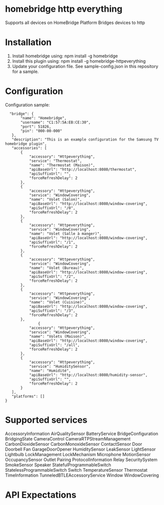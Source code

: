 # homebridge http everything

Supports all devices on HomeBridge Platform
Bridges devices to http

# Installation

1. Install homebridge using: npm install -g homebridge
2. Install this plugin using: npm install -g homebridge-httpeverything
3. Update your configuration file. See sample-config.json in this repository for a sample. 

# Configuration

Configuration sample:

 ```
   "bridge": {
		"name": "Homebridge",
		"username": "C1:57:5A:EB:CE:30",
		"port": 51826,
		"pin": "000-00-000"
	},
	"description": "This is an example configuration for the Samsung TV homebridge plugin",
	"accessories": [
		{
			"accessory": "Httpeverything",
			"service": "Thermostat",
			"name": "Thermostat (Maison)",
			"apiBaseUrl": "http://localhost:8080/thermostat",
			"apiSuffixUrl": "",
			"forceRefreshDelay": 2
		},
		{
			"accessory": "Httpeverything",
			"service": "WindowCovering",
			"name": "Volet (Salon)",
			"apiBaseUrl": "http://localhost:8080/window-covering",
			"apiSuffixUrl": "/0",
			"forceRefreshDelay": 2
		},
		{
			"accessory": "Httpeverything",
			"service": "WindowCovering",
			"name": "Volet (Salle à manger)",
			"apiBaseUrl": "http://localhost:8080/window-covering",
			"apiSuffixUrl": "/1",
			"forceRefreshDelay": 2
		},
		{
			"accessory": "Httpeverything",
			"service": "WindowCovering",
			"name": "Volet (Bureau)",
			"apiBaseUrl": "http://localhost:8080/window-covering",
			"apiSuffixUrl": "/2",
			"forceRefreshDelay": 2
		},
		{
			"accessory": "Httpeverything",
			"service": "WindowCovering",
			"name": "Volet (Cuisine)",
			"apiBaseUrl": "http://localhost:8080/window-covering",
			"apiSuffixUrl": "/3",
			"forceRefreshDelay": 2
		},
				{
			"accessory": "Httpeverything",
			"service": "WindowCovering",
			"name": "Volets (Maison)",
			"apiBaseUrl": "http://localhost:8080/window-covering",
			"apiSuffixUrl": "/all",
			"forceRefreshDelay": 2
		},
		{
			"accessory": "Httpeverything",
			"service": "HumiditySensor",
			"name": "Humidité",
			"apiBaseUrl": "http://localhost:8080/humidity-sensor",
			"apiSuffixUrl": "",
			"forceRefreshDelay": 2
		}
	],
	"platforms": []
}
```
# Supported services

AccessoryInformation
AirQualitySensor
BatteryService 
BridgeConfiguration
BridgingState
CameraControl
CameraRTPStreamManagement
CarbonDioxideSensor
CarbonMonoxideSensor
ContactSensor
Door
Doorbell
Fan
GarageDoorOpener
HumiditySensor
LeakSensor
LightSensor
Lightbulb
LockManagement
LockMechanism
Microphone
MotionSensor
OccupancySensor
Outlet
Pairing
ProtocolInformation
Relay
SecuritySystem
SmokeSensor
Speaker
StatefulProgrammableSwitch
StatelessProgrammableSwitch
Switch
TemperatureSensor
Thermostat
TimeInformation
TunneledBTLEAccessoryService
Window
WindowCovering  

# API Expectations


